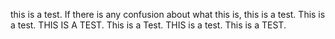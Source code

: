 this is a test. If there is any confusion about what this is, this is a test. This is a test. THIS IS A TEST. This is a Test. THIS is a test. This is a TEST.
